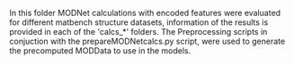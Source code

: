 In this folder MODNet calculations with encoded features were evaluated for different matbench structure datasets, information of the results
is provided in each of the 'calcs_*' folders.
The Preprocessing scripts in conjuction with the prepareMODNetcalcs.py script, were used to generate the precomputed MODData to use in the models.